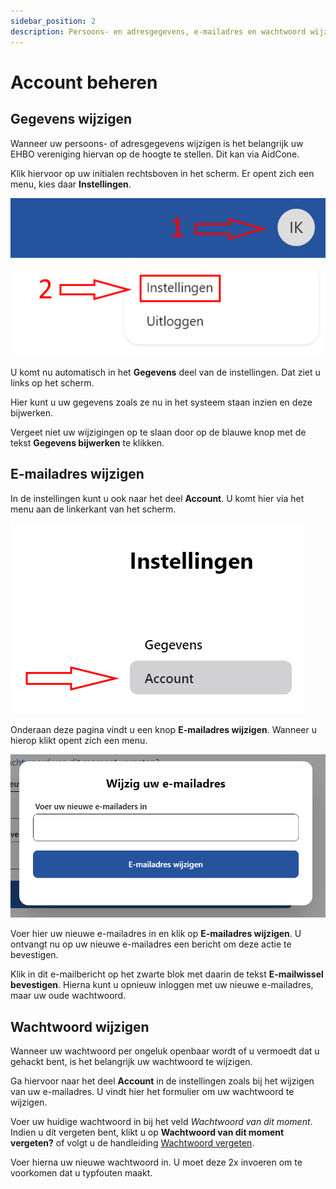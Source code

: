 ```yaml
---
sidebar_position: 2
description: Persoons- en adresgegevens, e-mailadres en wachtwoord wijzigen
---
```


# Account beheren

## Gegevens wijzigen

Wanneer uw persoons- of adresgegevens wijzigen is het belangrijk uw EHBO vereniging hiervan op de hoogte te stellen. Dit kan via AidCone.

Klik hiervoor op uw initialen rechtsboven in het scherm. Er opent zich een menu, kies daar **Instellingen**.

![Instellingen](img/instellingen.png)

U komt nu automatisch in het **Gegevens** deel van de instellingen. Dat ziet u links op het scherm.

Hier kunt u uw gegevens zoals ze nu in het systeem staan inzien en deze bijwerken.

Vergeet niet uw wijzigingen op te slaan door op de blauwe knop met de tekst **Gegevens bijwerken** te klikken.

## E-mailadres wijzigen

In de instellingen kunt u ook naar het deel **Account**. U komt hier via het menu aan de linkerkant van het scherm.

![Account link](img/account-link.png)

Onderaan deze pagina vindt u een knop **E-mailadres wijzigen**. Wanneer u hierop klikt opent zich een menu.

![E-mailadres wijzigen](img/emailadres-wijzigen.png)

Voer hier uw nieuwe e-mailadres in en klik op **E-mailadres wijzigen**. U ontvangt nu op uw nieuwe e-mailadres een bericht om deze actie te bevestigen.

Klik in dit e-mailbericht op het zwarte blok met daarin de tekst **E-mailwissel bevestigen**. Hierna kunt u opnieuw inloggen met uw nieuwe e-mailadres, maar uw oude wachtwoord.

## Wachtwoord wijzigen

Wanneer uw wachtwoord per ongeluk openbaar wordt of u vermoedt dat u gehackt bent, is het belangrijk uw wachtwoord te wijzigen.

Ga hiervoor naar het deel **Account** in de instellingen zoals bij het wijzigen van uw e-mailadres. U vindt hier het formulier om uw wachtwoord te wijzigen.

Voer uw huidige wachtwoord in bij het veld *Wachtwoord van dit moment*. Indien u dit vergeten bent, klikt u op **Wachtwoord van dit moment vergeten?** of volgt u de handleiding [Wachtwoord vergeten](/leden/registreren-inloggen-uitloggen#wachtwoord-vergeten).

Voer hierna uw nieuwe wachtwoord in. U moet deze 2x invoeren om te voorkomen dat u typfouten maakt.
